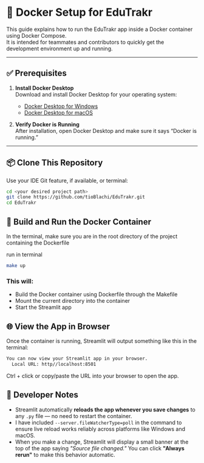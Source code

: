 # 🐳 Docker Setup for EduTrakr

This guide explains how to run the EduTrakr app inside a Docker container using Docker Compose.  
It is intended for teammates and contributors to quickly get the development environment up and running.

---

## ✅ Prerequisites

1. **Install Docker Desktop**  
   Download and install Docker Desktop for your operating system:

   - [Docker Desktop for Windows](https://www.docker.com/products/docker-desktop/)
   - [Docker Desktop for macOS](https://www.docker.com/products/docker-desktop/)

2. **Verify Docker is Running**  
   After installation, open Docker Desktop and make sure it says “Docker is running.”

---

## 📦 Clone This Repository

Use your IDE Git feature, if available, or terminal:

```bash
cd <your desired project path>
git clone https://github.com/tioBlachi/EduTrakr.git
cd EduTrakr
```
## 🔧 Build and Run the Docker Container

In the terminal, make sure you are in the root directory of the project containing the Dockerfile

run in terminal
```bash
make up
```
### This will:
- Build the Docker container using Dockerfile through the Makefile
- Mount the current directory into the container
- Start the Streamlit app

## 🌐 View the App in Browser
Once the container is running, Streamlit will output something like this in the terminal:
```bash
You can now view your Streamlit app in your browser.
  Local URL: http//localhost:8501
```
Ctrl + click or copy/paste the URL into your browser to open the app.

## 🧠 Developer Notes

- Streamlit automatically **reloads the app whenever you save changes** to any `.py` file — no need to restart the container.
- I have included `--server.fileWatcherType=poll` in the command to ensure live reload works reliably across platforms like Windows and macOS.
- When you make a change, Streamlit will display a small banner at the top of the app saying _"Source file changed."_ You can click **"Always rerun"** to make this behavior automatic.
